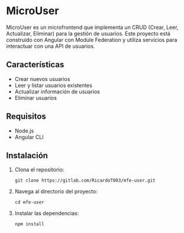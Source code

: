 # MicroUser

MicroUser es un microfrontend que implementa un CRUD (Crear, Leer, Actualizar, Eliminar) para la gestión de usuarios. Este proyecto está construido con Angular con Module Federation y utiliza servicios para interactuar con una API de usuarios.

## Características

- Crear nuevos usuarios
- Leer y listar usuarios existentes
- Actualizar información de usuarios
- Eliminar usuarios

## Requisitos

- Node.js
- Angular CLI

## Instalación

1. Clona el repositorio:
   ```
   git clone https://gitlab.com/RicardoT003/mfe-user.git
   ```
2. Navega al directorio del proyecto:
   ```
   cd mfe-user
   ```
3. Instalar las dependencias:
   ```
   npm install
   ```
